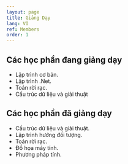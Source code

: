 ```yaml
---
layout: page
title: Giảng Dạy
lang: VI
ref: Members
order: 1
---
```

## Các học phần đang giảng dạy
* Lập trình cơ bản.
* Lập trình .Net.
* Toán rời rạc.
* Cấu trúc dữ liệu và giải thuật

## Các học phần đã giảng dạy
* Cấu trúc dữ liệu và giải thuật.
* Lập trình hướng đối tượng.
* Toán rời rạc.
* Đồ họa máy tính.
* Phương pháp tính.
   
